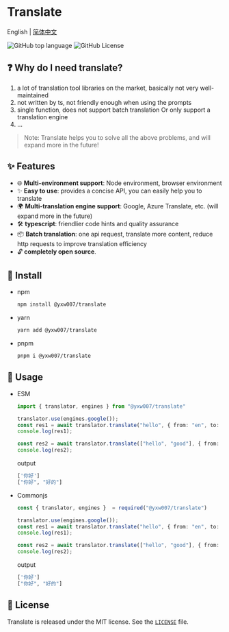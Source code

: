 # Translate

English | [简体中文](./README_zh-CN.md)

![GitHub top language](https://img.shields.io/github/languages/top/yxw007/translate)
![GitHub License](https://img.shields.io/github/license/yxw007/translate)

## ❓ Why do I need translate?
1. a lot of translation tool libraries on the market, basically not very well-maintained
2. not written by ts, not friendly enough when using the prompts
3. single function, does not support batch translation Or only support a translation engine
4. ...

> Note: Translate helps you to solve all the above problems, and will expand more in the future!

## ✨ Features
- 🌐 **Multi-environment support**: Node environment, browser environment
- ✨ **Easy to use**: provides a concise API, you can easily help you to translate
- 🌍 **Multi-translation engine support**: Google, Azure Translate, etc. (will expand more in the future)
- 🛠️ **typescript**: friendlier code hints and quality assurance
- 📦 **Batch translation**: one api request, translate more content, reduce http requests to improve translation efficiency
- 🔓 **completely open source**.

## 🚀 Install

- npm

  ```bash
  npm install @yxw007/translate
  ```

- yarn

  ```bash
  yarn add @yxw007/translate
  ```

- pnpm 

  ```bash
  pnpm i @yxw007/translate
  ```

## 📖 Usage

- ESM

  ```typescript
  import { translator, engines } from "@yxw007/translate"

  translator.use(engines.google());
  const res1 = await translator.translate("hello", { from: "en", to: "zh" });
  console.log(res1);

  const res2 = await translator.translate(["hello", "good"], { from: "en", to: "zh", engine: "google" });
  console.log(res2);
  ```

  output
  ```bash
  ['你好']
  ["你好", "好的"]
  ```

- Commonjs

  ```typescript
  const { translator, engines }  = required("@yxw007/translate")

  translator.use(engines.google());
  const res1 = await translator.translate("hello", { from: "en", to: "zh" });
  console.log(res1);

  const res2 = await translator.translate(["hello", "good"], { from: "en", to: "zh", engine: "google" });
  console.log(res2);

  ```

  output
  ```bash
  ['你好']
  ["你好", "好的"]
  ```

## 📄 License

Translate is released under the MIT license. See the [`LICENSE`](./LICENSE) file.


